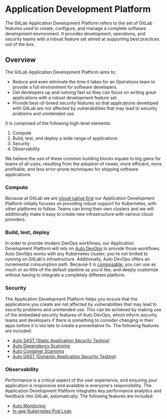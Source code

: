 # Application Development Platform

The GitLab Application Development Platform refers to the set of GitLab features used to create, configure, and manage
a complete software development environment. It provides development, operations, and security teams with a robust feature set aimed at supporting best practices out of the box.

## Overview

The GitLab Application Development Platform aims to:

- Reduce and even eliminate the time it takes for an Operations team
  to provide a full environment for software developers.
- Get developers up and running fast so they can focus on writing
  great applications with a robust development feature set.
- Provide best-of-breed security features so that applications developed
  with GitLab are not affected by vulnerabilities that may lead to security
  problems and unintended use.

It is comprised of the following high-level elements:

1. Compute
1. Build, test, and deploy a wide range of applications
1. Security
1. Observability

We believe the use of these common building blocks equate to big gains for teams of all sizes, resulting from the adoption
of newer, more efficient, more profitable, and less error-prone techniques for shipping software applications.

### Compute

Because at GitLab we are [cloud-native first](https://about.gitlab.com/handbook/product/#cloud-native-first) our
Application Development Platform initially focuses on providing robust support for Kubernetes, with other platforms
to follow. Teams can bring their own clusters and we will additionally make it easy to create new infrastructure
with various cloud providers.

### Build, test, deploy

In order to provide modern DevOps workflows, our Application Development Platform will rely on
[Auto DevOps](../autodevops/index.md) to provide those workflows. Auto DevOps works with
any Kubernetes cluster; you're not limited to running on GitLab's infrastructure. Additionally, Auto DevOps offers
an incremental consumption path. Because it is [composable](../autodevops/index.md#using-components-of-auto-devops),
you can use as much or as little of the default pipeline as you'd like, and deeply customize without having to integrate a completely different platform.

### Security

The Application Development Platform helps you ensure that the applications you create are not affected by vulnerabilities
that may lead to security problems and unintended use. This can be achieved by making use of the embedded security features of Auto DevOps,
which inform security teams and developers if there is something to consider changing in their apps
before it is too late to create a preventative fix. The following features are included:

- [Auto SAST (Static Application Security Testing)](../autodevops/index.md#auto-sast-ultimate)
- [Auto Dependency Scanning](../autodevops/index.md#auto-dependency-scanning-ultimate)
- [Auto Container Scanning](../autodevops/index.md#auto-container-scanning-ultimate)
- [Auto DAST (Dynamic Application Security Testing)](../autodevops/index.md#auto-dast-ultimate)

### Observability

Performance is a critical aspect of the user experience, and ensuring your application is responsive and available is everyone's
responsibility. The Application Development Platform integrates key performance analytics and feedback
into GitLab, automatically. The following features are included:

- [Auto Monitoring](../autodevops/index.md#auto-monitoring)
- [In-app Kubernetes Pod Logs](../../user/project/clusters/kubernetes_pod_logs.md)
